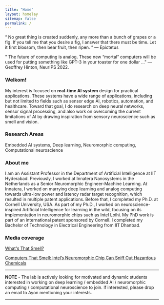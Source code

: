 ```yaml
---
title: "Home"
layout: homelay
sitemap: false
permalink: /
---
```


“ No great thing is created suddenly, any more than a bunch of grapes or a fig. If you tell me that you desire a fig, I answer that there must be time. Let it first blossom, then bear fruit, then ripen. ”
― Epictetus

" The future of computing is analog. These new “mortal” computers will be used for putting something like GPT-3 in your toaster for one dollar ..."
― Geoffrey Hinton, NeurIPS 2022. 

### Welkom!

My interest is focused on **real-time AI system** design for practical applications. These systems have a wide range of applications, including but not limited to fields such as sensor edge AI, robotics, automation, and healthcare. Toward that goal, I do research on deep neural networks, sensor signal processing, and also work on overcoming the current limitations of AI by drawing inspiration from sensory neuroscience such as smell and vision.

### Research Areas
Embedded AI systems, Deep learning, Neuromorphic computing, Computational neuroscience

### About me
I am an Assistant Professor in the Department of Artificial Intelligence at IIT Hyderabad. Previously, I worked at Innatera Nanosystems in the Netherlands as a Senior Neuromorphic Engineer-Machine Learning. At Innatera, I worked on marrying deep learning and analog computing towards ultra-low power and latency radar target recognition, which resulted in multiple patent applications. Before that, I completed my Ph.D. at Cornell University, USA. As part of my Ph.D., I worked on neuroscience-inspired Artificial Intelligence for learning in the wild, focusing on its implementation in neuromorphic chips such as Intel Loihi. My PhD work is part of an international patent sponsored by Cornell. I completed my Bachelor of Technology in Electrical Engineering from IIT Dhanbad.

### Media coverage
[What's That Smell?](https://cacm.acm.org/news/246406-whats-that-smell/fulltext)

[Computers That Smell: Intel’s Neuromorphic Chip Can Sniff Out Hazardous Chemicals](https://newsroom.intel.com/news/computers-smell-intels-neuromorphic-chip-sniff-hazardous-chemicals/#gs.kmjtzz)

---
**NOTE** - 
The lab is actively looking for motivated and dynamic students interested in working on deep learning / embedded AI / neuromorphic computing / computational neuroscience to join. If interested, please drop an email to Ayon mentioning your interests.

---

